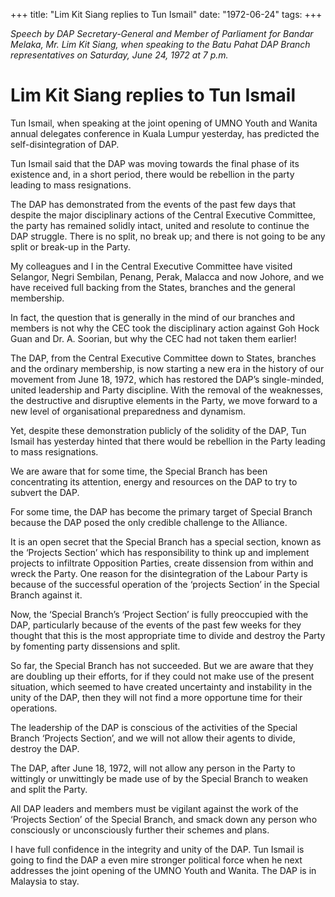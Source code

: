 +++ 
title: "Lim Kit Siang replies to Tun Ismail"
date: "1972-06-24"
tags:
+++

_Speech by DAP Secretary-General and Member of Parliament for Bandar Melaka, Mr. Lim Kit Siang, when speaking to the Batu Pahat DAP Branch representatives on Saturday,  June 24, 1972 at 7 p.m._
	
# Lim Kit Siang replies to Tun Ismail

Tun Ismail, when speaking at the joint opening of UMNO Youth and Wanita annual delegates conference in Kuala Lumpur yesterday, has predicted the self-disintegration of DAP.</u>

Tun Ismail said that the DAP was moving towards the final phase of its existence and, in a short period, there would be rebellion in the party leading to mass resignations.

The DAP has demonstrated from the events of the past few days that despite the major disciplinary actions of the Central Executive Committee, the party has remained solidly intact, united and resolute to continue the DAP struggle. There is no split, no break up; and there is not going to be any split or break-up in the Party.

My colleagues and I in the Central Executive Committee have visited Selangor, Negri Sembilan, Penang, Perak, Malacca and now Johore, and we have received full backing from the States, branches and the general membership.

In fact, the question that is generally in the mind of our branches and members is not why the CEC took the disciplinary action against Goh Hock Guan and Dr. A. Soorian, but why the CEC had not taken them earlier!

The DAP, from the Central Executive Committee down to States, branches and the ordinary membership,  is now starting a new era in the history of our movement from June 18, 1972, which has restored the DAP’s single-minded, united leadership and Party discipline. With the removal of the weaknesses, the destructive and disruptive elements in the Party, we move forward to a new level of organisational preparedness and dynamism.

Yet, despite these demonstration publicly of the solidity of the DAP, Tun Ismail has yesterday hinted that there would be rebellion in the Party leading to mass resignations.

We are aware that for some time, the Special Branch has been concentrating its attention, energy and resources on the DAP to try to subvert the DAP.

For some time, the DAP has become the primary target of Special Branch because the DAP posed the only credible challenge to the Alliance.

It is an open secret that the Special Branch has a special section, known as the ‘Projects Section’ which has responsibility to think up and implement projects to infiltrate Opposition Parties, create dissension from within and wreck the Party.
One reason for the disintegration of the Labour Party is because of the successful operation of the ‘projects Section’ in the Special Branch against it.

Now, the ‘Special Branch’s ‘Project Section’ is fully preoccupied with the DAP, particularly because of the events of the past few weeks for they thought that this is the most appropriate time to divide and destroy the Party by fomenting party dissensions and split.

So far, the Special Branch has not succeeded. But we are aware that they are doubling up their efforts, for if they could not make use of the present situation, which seemed to have created uncertainty and instability in the unity of the DAP, then they will not find a more opportune time for their operations.

The leadership of the DAP is conscious of the activities of the Special Branch ‘Projects Section’, and we will not allow their agents to divide, destroy the DAP.

The DAP, after June 18, 1972, will not allow any person in the Party to wittingly or unwittingly be made use of by the Special Branch to weaken and split the Party.

All DAP leaders and members must be vigilant against the work of the ‘Projects Section’ of the Special Branch, and smack down any person who consciously or unconsciously further their schemes and plans.

I have full confidence in the integrity and unity of the DAP. Tun Ismail is going to find the DAP a even mire stronger political force when he next addresses the joint opening of the UMNO Youth and Wanita. The DAP is in Malaysia to stay.    
 
